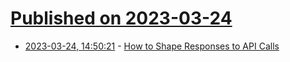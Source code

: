 # [Published on 2023-03-24](index.md)

* [2023-03-24, 14:50:21](https://lobste.rs/s/4kbxbm/how_shape_responses_api_calls) - [How to Shape Responses to API Calls](https://www.informit.com/articles/article.aspx?p=3171761)
